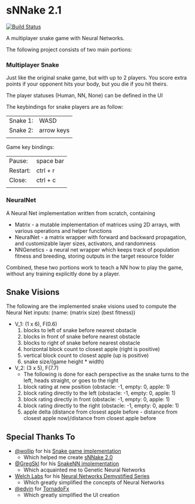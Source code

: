 # sNNake 2.1

[![Build Status](https://travis-ci.org/AllanWang/sNNake-2.1.svg?branch=master)](https://travis-ci.org/AllanWang/sNNake-2.1)

A multiplayer snake game with Neural Networks.

The following project consists of two main portions:

### Multiplayer Snake

Just like the original snake game, but with up to 2 players. You score extra points if your opponent hits your body, but you die if you hit theirs.

The player statuses (Human, NN, None) can be defined in the UI

The keybindings for snake players are as follow:

|||
|---|---|
Snake 1:    | WASD
Snake 2:    | arrow keys
|||

Game key bindings:

|||
|---|---|
Pause:      | space bar
Restart:    | ctrl + r
Close:      | ctrl + c
|||

### NeuralNet

A Neural Net implementation written from scratch, containing

* Matrix - a mutable implementation of matrices using 2D arrays, with various operations and helper functions
* NeuralNet - a matrix wrapper with forward and backward propagation, and customizable layer sizes, activators, and randomness
* NNGenetics - a neural net wrapper which keeps track of population fitness and breeding, storing outputs in the target resource folder

Combined, these two portions work to teach a NN how to play the game, without any training explicitly done by a player.

## Snake Visions

The following are the implemented snake visions used to compute the Neural Net inputs: (name: (matrix size) (best fitness))

* V_1: (1 x 6), F(0.6)
    1. blocks to left of snake before nearest obstacle
    2. blocks in front of snake before nearest obstacle
    3. blocks to right of snake before nearest obstacle
    4. horizontal block count to closest apple (right is positive)
    5. vertical block count to closest apple (up is positive)
    6. snake size/(game height * width)
* V_2: (3 x 5), F(7.7)
    * The following is done for each perspective as the snake turns to the left, heads straight, or goes to the right
    1. block rating at new position (obstacle: -1, empty: 0, apple: 1)
    2. block rating directly to the left (obstacle: -1, empty: 0, apple: 1)
    3. block rating directly in front (obstacle: -1, empty: 0, apple: 1)
    4. block rating directly to the right (obstacle: -1, empty: 0, apple: 1)
    5. apple delta (distance from closest apple before - distance from closest apple now)/distance from closest apple before
    
 

## Special Thanks To
* [@wollip](https://github.com/wollip) for his [Snake game implementation](https://github.com/wollip/snake)
    * Which helped me create [sNNake 2.0](https://github.com/AllanWang/sNNake-2.0)
* [@GregSkl](https://github.com/GregSkl) for his [SnakeNN implementation](https://github.com/GregSkl/SnakeNN)
    * Which acquainted me to Genetic Neural Networks
* [Welch Labs](https://www.youtube.com/user/Taylorns34) for his [Neural Networks Demystified Series](https://www.youtube.com/watch?v=bxe2T-V8XRs&list=PLiaHhY2iBX9hdHaRr6b7XevZtgZRa1PoU)
    * Which greatly simplified the concepts of Neural Networks
* [@edvin](https://github.com/edvin) for [TornadoFx](https://github.com/edvin/tornadofx)
    * Which greatly simplified the UI creation
   
